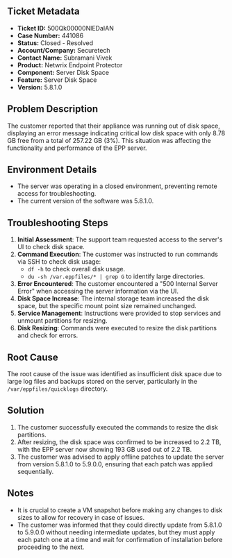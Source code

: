## Ticket Metadata
- **Ticket ID:** 500Qk00000NlEDaIAN
- **Case Number:** 441086
- **Status:** Closed - Resolved
- **Account/Company:** Securetech
- **Contact Name:** Subramani Vivek
- **Product:** Netwrix Endpoint Protector
- **Component:** Server Disk Space
- **Feature:** Server Disk Space
- **Version:** 5.8.1.0

## Problem Description
The customer reported that their appliance was running out of disk space, displaying an error message indicating critical low disk space with only 8.78 GB free from a total of 257.22 GB (3%). This situation was affecting the functionality and performance of the EPP server.

## Environment Details
- The server was operating in a closed environment, preventing remote access for troubleshooting.
- The current version of the software was 5.8.1.0.

## Troubleshooting Steps
1. **Initial Assessment**: The support team requested access to the server's UI to check disk space.
2. **Command Execution**: The customer was instructed to run commands via SSH to check disk usage:
   - `df -h` to check overall disk usage.
   - `du -sh /var.eppfiles/* | grep G` to identify large directories.
3. **Error Encountered**: The customer encountered a "500 Internal Server Error" when accessing the server information via the UI.
4. **Disk Space Increase**: The internal storage team increased the disk space, but the specific mount point size remained unchanged.
5. **Service Management**: Instructions were provided to stop services and unmount partitions for resizing.
6. **Disk Resizing**: Commands were executed to resize the disk partitions and check for errors.

## Root Cause
The root cause of the issue was identified as insufficient disk space due to large log files and backups stored on the server, particularly in the `/var/eppfiles/quicklogs` directory.

## Solution
1. The customer successfully executed the commands to resize the disk partitions.
2. After resizing, the disk space was confirmed to be increased to 2.2 TB, with the EPP server now showing 193 GB used out of 2.2 TB.
3. The customer was advised to apply offline patches to update the server from version 5.8.1.0 to 5.9.0.0, ensuring that each patch was applied sequentially.

## Notes
- It is crucial to create a VM snapshot before making any changes to disk sizes to allow for recovery in case of issues.
- The customer was informed that they could directly update from 5.8.1.0 to 5.9.0.0 without needing intermediate updates, but they must apply each patch one at a time and wait for confirmation of installation before proceeding to the next.